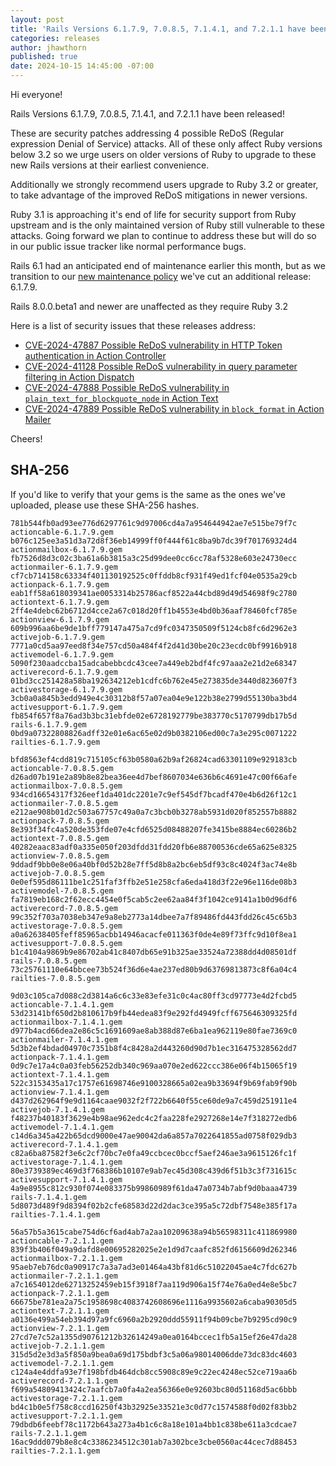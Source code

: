 ```yaml
---
layout: post
title: 'Rails Versions 6.1.7.9, 7.0.8.5, 7.1.4.1, and 7.2.1.1 have been released!'
categories: releases
author: jhawthorn
published: true
date: 2024-10-15 14:45:00 -07:00
---
```


Hi everyone!

Rails Versions 6.1.7.9, 7.0.8.5, 7.1.4.1, and 7.2.1.1 have been released!

These are security patches addressing 4 possible ReDoS (Regular expression
Denial of Service) attacks. All of these only affect Ruby versions below 3.2 so
we urge users on older versions of Ruby to upgrade to these new Rails versions
at their earliest convenience.

Additionally we strongly recommend users upgrade to Ruby 3.2 or greater, to
take advantage of the improved ReDoS mitigations in newer versions.

Ruby 3.1 is approaching it's end of life for security support from Ruby
upstream and is the only maintained version of Ruby still vulnerable to these
attacks. Going forward we plan to continue to address these but will do so in
our public issue tracker like normal performance bugs.

Rails 6.1 had an anticipated end of maintenance earlier this month, but as we
transition to our [new maintenance
policy](https://rubyonrails.org/2024/10/15/new-maintenance-policy-and-eol-annouments)
we've cut an additional release: 6.1.7.9.

Rails 8.0.0.beta1 and newer are unaffected as they require Ruby 3.2

Here is a list of security issues that these releases address:

* [CVE-2024-47887 Possible ReDoS vulnerability in HTTP Token authentication in Action Controller](https://discuss.rubyonrails.org/t/cve-2024-47887-possible-redos-vulnerability-in-http-token-authentication-in-action-controller/87698)
* [CVE-2024-41128 Possible ReDoS vulnerability in query parameter filtering in Action Dispatch](https://discuss.rubyonrails.org/t/cve-2024-41128-possible-redos-vulnerability-in-query-parameter-filtering-in-action-dispatch/87699)
* [CVE-2024-47888 Possible ReDoS vulnerability in `plain_text_for_blockquote_node` in Action Text](https://discuss.rubyonrails.org/t/cve-2024-47888-possible-redos-vulnerability-in-plain-text-for-blockquote-node-in-action-text/87696)
* [CVE-2024-47889 Possible ReDoS vulnerability in `block_format` in Action Mailer](https://discuss.rubyonrails.org/t/cve-2024-47889-possible-redos-vulnerability-in-block-format-in-action-mailer/87695)

Cheers!


## SHA-256

If you'd like to verify that your gems is the same as the ones we've uploaded,
please use these SHA-256 hashes.

```
781b544fb0ad93ee776d6297761c9d97006cd4a7a954644942ae7e515be79f7c  actioncable-6.1.7.9.gem
b076c125ee3a51d3a72d8f36eb14999ff0f444f61c8ba9b7dc39f701769324d4  actionmailbox-6.1.7.9.gem
fb7526d8d3c02c3ba61a6b3815a3c25d99dee0cc6cc78af5328e603e24730ecc  actionmailer-6.1.7.9.gem
cf7cb714158c63334f401130192525c0ffddb8cf931f49ed1fcf04e0535a29cb  actionpack-6.1.7.9.gem
eab1ff58a618039341ae0053314b25786acf8522a44cbd89d49d54698f9c2780  actiontext-6.1.7.9.gem
2ff4e4debc62b6712d4cce2a67c018d20ff1b4553e4bd0b36aaf78460fcf785e  actionview-6.1.7.9.gem
609b996aa6be9de1bff779147a475a7cd9fc0347350509f5124cb8fc6d2962e3  activejob-6.1.7.9.gem
7771a0cd5aa97eed8f34e757cd50a484f4f2d41d30be20c23ecdc0bf9916b918  activemodel-6.1.7.9.gem
5090f230aadccba15adcabebbcdc43cee7a449eb2bdf4fc97aaa2e21d2e68347  activerecord-6.1.7.9.gem
01bd3cc251428a58ba192634212eb1cdfc6b762e45e273835de3440d823607f3  activestorage-6.1.7.9.gem
3cb0a0a845b3edd949e4c30312b8f57a07ea04e9e122b38e2799d55130ba3bd4  activesupport-6.1.7.9.gem
fb854f657f8a76ad3b3bc31ebfde02e6728192779be383770c5170799db17b5d  rails-6.1.7.9.gem
0bd9a07322808826adff32e01e6ac65e02d9b0382106ed00c7a3e295c0071222  railties-6.1.7.9.gem
```

```
bfd8563ef4cdd819c715105cf63b0580a62b9af26824cad63301109e929183cb  actioncable-7.0.8.5.gem
d26ad07b191e2a89b8e82bea36ee4d7bef8607034e636b6c4691e47c00f66afe  actionmailbox-7.0.8.5.gem
934cd16654317f326eef1da401dc2201e7c9ef545df7bcadf470e4b6d26f12c1  actionmailer-7.0.8.5.gem
e212ae908b01d2c503a67757c49a0a7c3bcb0b3278ab5931d020f852557b8882  actionpack-7.0.8.5.gem
8e393f34fc4a520de353fde07e4cfd6525d08488207fe3415be8884ec60286b2  actiontext-7.0.8.5.gem
40282eaac83adf0a335e050f203dfdd31fdd20fb6e88700536cde65a625e8325  actionview-7.0.8.5.gem
9ddadf9bb0e8e06a40bf0d52b28e7ff5d8b8a2bc6eb5df93c8c4024f3ac74e8b  activejob-7.0.8.5.gem
0e0ef595d86111be1c251faf3ffb2e51e258cfa6eda418d3f22e96e116de08b3  activemodel-7.0.8.5.gem
fa7819eb168c2f62ecc4454e0f5cab5c2ee62aa84f3f1042ce9141a1b0d96df6  activerecord-7.0.8.5.gem
99c352f703a7038eb347e9a8eb2773a14dbee7a7f89486fd443fdd26c45c65b3  activestorage-7.0.8.5.gem
a0a62638405feff85965acbb14946acacfe011363f0de4e89f73ffc9d10f8ea1  activesupport-7.0.8.5.gem
b1c4104a9869b9e86702ab41c8407db65e91b325ae33524a72388dd4d08501df  rails-7.0.8.5.gem
73c25761110e64bbcee73b524f36d6e4ae237ed80b9d63769813873c8f6a04c4  railties-7.0.8.5.gem
```

```
9d03c105ca7d088c2d3814a6c6c33e83efe31c0c4ac80ff3cd97773e4d2fcbd5  actioncable-7.1.4.1.gem
53d23141bf650d2b810617b9fb44edea83f9e292fd4949fcff675646309325fd  actionmailbox-7.1.4.1.gem
d977b4acd66dea2e86c5c1691609ae8ab388d87e6ba1ea962119e80fae7369c0  actionmailer-7.1.4.1.gem
5d3b2ef4bdad04970c7351b8f4c8428a2d443260d90d7b1ec316475328562dd7  actionpack-7.1.4.1.gem
0d9c7e17a4c0a03feb56252db340c969aa070e2ed622ccc386e06f4b15065f19  actiontext-7.1.4.1.gem
522c3153435a17c1757e61698746e9100328665a02ea9b33694f9b69fab9f90b  actionview-7.1.4.1.gem
d437d262964f9e9d1164caae9032f2f722b6640f55ce60de9a7c459d251911e4  activejob-7.1.4.1.gem
f48237b40183f3629e4b98ae962edc4c2faa228fe2927268e14e7f318272edb6  activemodel-7.1.4.1.gem
c14d6a345a422b65dcd9000e47ae90042da6a857a7022641855ad0758f029db3  activerecord-7.1.4.1.gem
c82a6ba87582f3e6c2cf70bc7e0fa49ccbcec0bccf5aef246ae3a9615126fc1f  activestorage-7.1.4.1.gem
80e3739389ec469d3f768386b10107e9ab7ec45d308c439d6f51b3c3f731615c  activesupport-7.1.4.1.gem
4a9e8955c812c930f074e083375b99860989f61da47a0734b7abf9d0baaa4739  rails-7.1.4.1.gem
5d8073d489f9d8394f02b2cfe68583d22d2dac3ce395a5c72dbf7548e385f17a  railties-7.1.4.1.gem
```

```
56a57b5a3615cabe754d6cf6ad4ab7a2aa10209638a94b56598311c411869980  actioncable-7.2.1.1.gem
839f3b406f049a9dafd8e00695282025e2e1d9d7caafc852fd6156609d262346  actionmailbox-7.2.1.1.gem
95aeb7eb76dc0a90917c7a3a7ad3e01464a43bf81d6c51022045ae4c7fdc627b  actionmailer-7.2.1.1.gem
a7c1654012de62713252459eb15f3918f7aa119d906a15f74e76a0ed4e8e5bc7  actionpack-7.2.1.1.gem
66675be781ea2a75c1958698c4083742608696e1116a9935602a6caba90305d5  actiontext-7.2.1.1.gem
a0136e499a54eb394d97a9fc6960a2b2920ddd55911f94b09cbe7b9295cd90c9  actionview-7.2.1.1.gem
27cd7e7c52a1355d90761212b32614249a0ea0164bccec1fb5a15ef26e47da28  activejob-7.2.1.1.gem
315d5d2e3d3a5f850a9bea0a69d175bdbf3c5a06a98014006dde73dc83dc4603  activemodel-7.2.1.1.gem
c124a4e4ddfa93e7f198bfdb464dcb8cc5908c89e9c22ec4248ec52ce719aa6b  activerecord-7.2.1.1.gem
f699a54809413424c7aafcb7a0fa4a2ea56366e0e92603bc80d51168d5ac6bbb  activestorage-7.2.1.1.gem
bd4c1b0e5f758c8ccd16250f43b32925e33521e3c0d77c1574588f0d02f83bb2  activesupport-7.2.1.1.gem
79dbdb6feebf78c1172b643a273a4b1c6c8a18e101a4bb1c838be611a3cdcae7  rails-7.2.1.1.gem
16ac9ddd079b8e8c4c3386234512c301ab7a302bce3cbe0560ac44cec7d88453  railties-7.2.1.1.gem
```
